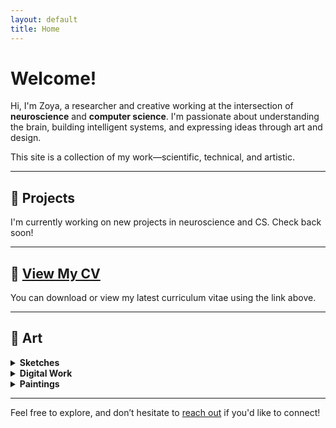 ```yaml
---
layout: default
title: Home
---
```


# Welcome!

Hi, I'm Zoya, a researcher and creative working at the intersection of **neuroscience** and **computer science**. I'm passionate about understanding the brain, building intelligent systems, and expressing ideas through art and design.

This site is a collection of my work—scientific, technical, and artistic.

---

## 🧠 Projects

I'm currently working on new projects in neuroscience and CS. Check back soon!

---

## 📄 [View My CV](cv.pdf)

You can download or view my latest curriculum vitae using the link above.

---

## 🎨 Art

<details>
  <summary><strong>Sketches</strong></summary>
  <ul>
    <li>Coming soon!</li>
  </ul>
</details>

<details>
  <summary><strong>Digital Work</strong></summary>
  <ul>
    <li>Coming soon!</li>
  </ul>
</details>

<details>
  <summary><strong>Paintings</strong></summary>
  <ul>
    <li>Coming soon!</li>
  </ul>
</details>

---

Feel free to explore, and don’t hesitate to [reach out](mailto:zk2278@columbia.edu) if you'd like to connect!
